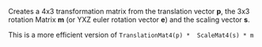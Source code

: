 Creates a 4x3 transformation matrix from the translation vector __p__, the 3x3 rotation Matrix __m__ (or YXZ euler rotation vector __e__) and the scaling vector __s__.

This is a more efficient version of `TranslationMat4(p) *  ScaleMat4(s) * m`